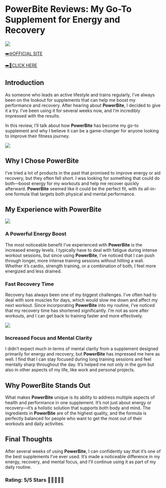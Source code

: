 # **PowerBite Reviews**: My Go-To Supplement for Energy and Recovery

[![](https://static.vecteezy.com/system/resources/thumbnails/019/896/014/small/buy-now-gradient-button-with-cart-symbol-buy-now-illustration-png.png)](https://edetoop.top/lander/sugarpreland-1/powerbite.html) 

[➡️🌐OFFICIAL SITE](https://edetoop.top/lander/sugarpreland-1/powerbite.html) 

[➡️🔗CLICK HERE](https://edetoop.top/lander/sugarpreland-1/powerbite.html) 


## Introduction

As someone who leads an active lifestyle and trains regularly, I’ve always been on the lookout for supplements that can help me boost my performance and recovery. After hearing about **PowerBite**, I decided to give it a try. I’ve been using it for several weeks now, and I’m incredibly impressed with the results.

In this review, I’ll talk about how **PowerBite** has become my go-to supplement and why I believe it can be a game-changer for anyone looking to improve their fitness journey.

[![](https://wallpapers.com/images/hd/red-order-now-button-udg4jcj4arvn8b0n-2.png)](https://edetoop.top/lander/sugarpreland-1/powerbite.html)  

## Why I Chose **PowerBite**

I’ve tried a lot of products in the past that promised to improve energy or aid recovery, but they often fell short. I was looking for something that could do both—boost energy for my workouts and help me recover quickly afterward. **PowerBite** seemed like it could be the perfect fit, with its all-in-one formula that targets both physical and mental performance.

## My Experience with **PowerBite**

[![](https://static.vecteezy.com/system/resources/thumbnails/019/896/014/small/buy-now-gradient-button-with-cart-symbol-buy-now-illustration-png.png)](https://edetoop.top/lander/sugarpreland-1/powerbite.html)

### A Powerful Energy Boost

The most noticeable benefit I’ve experienced with **PowerBite** is the increased energy levels. I typically have to deal with fatigue during intense workout sessions, but since using **PowerBite**, I’ve noticed that I can push through longer, more intense training sessions without hitting a wall. Whether it’s cardio, strength training, or a combination of both, I feel more energized and less drained.

### Fast Recovery Time

Recovery has always been one of my biggest challenges. I’ve often had to deal with sore muscles for days, which would slow me down and affect my next workout. Since incorporating **PowerBite** into my routine, I’ve noticed that my recovery time has shortened significantly. I’m not as sore after workouts, and I can get back to training faster and more effectively.

[![](https://wallpapers.com/images/hd/red-order-now-button-udg4jcj4arvn8b0n-2.png)](https://edetoop.top/lander/sugarpreland-1/powerbite.html)  

### Increased Focus and Mental Clarity

I didn’t expect much in terms of mental clarity from a supplement designed primarily for energy and recovery, but **PowerBite** has impressed me here as well. I find that I can stay focused during long training sessions and feel mentally sharp throughout the day. It’s helped me not only in the gym but also in other aspects of my life, like work and personal projects.

## Why **PowerBite** Stands Out

What makes **PowerBite** unique is its ability to address multiple aspects of health and performance in one supplement. It’s not just about energy or recovery—it’s a holistic solution that supports both body and mind. The ingredients in **PowerBite** are of the highest quality, and the formula is perfectly balanced for people who want to get the most out of their workouts and daily activities.

## Final Thoughts

After several weeks of using **PowerBite**, I can confidently say that it’s one of the best supplements I’ve ever used. It’s made a noticeable difference in my energy, recovery, and mental focus, and I’ll continue using it as part of my daily routine.

### Rating: 5/5 Stars 🌟🌟🌟🌟🌟
